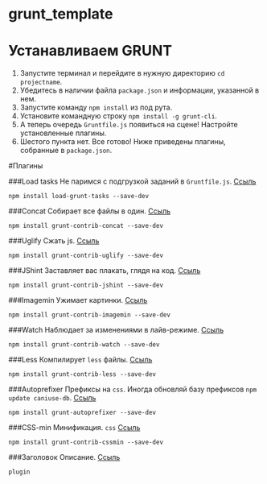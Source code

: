 grunt_template
==============

# Устанавливаем GRUNT

1. Запустите терминал и перейдите в нужную директорию `cd projectname`.
2. Убедитесь в наличии файла `package.json` и информации, указанной в нем.
3. Запустите команду `npm install` из под рута.
4. Установите командную строку `npm install -g grunt-cli`.
5. А теперь очередь `Gruntfile.js` появиться на сцене! Настройте установленные плагины.
6. Шестого пункта нет. Все готово! 
Ниже приведены плагины, собранные в `package.json`.

#Плагины

###Load tasks
Не паримся с подгрузкой заданий в `Gruntfile.js`. [Ссыль](https://www.npmjs.org/package/load-grunt-tasks)

```
npm install load-grunt-tasks --save-dev
```

###Concat
Cобирает все файлы в один. [Ссыль](https://www.npmjs.org/package/grunt-contrib-concat)

```
npm install grunt-contrib-concat --save-dev
```

###Uglify
Сжать js. [Ссыль](https://www.npmjs.org/package/grunt-contrib-uglify)

```
npm install grunt-contrib-uglify --save-dev
```

###JShint
Заставляет вас плакать, глядя на код. [Ссыль](https://www.npmjs.org/package/grunt-contrib-jshint)

```
npm install grunt-contrib-jshint --save-dev
```

###Imagemin
Ужимает картинки. [Ссыль](https://www.npmjs.org/package/grunt-contrib-imagemin)

```
npm install grunt-contrib-imagemin --save-dev
```

###Watch
Наблюдает за изменениями в лайв-режиме. [Ссыль](https://www.npmjs.org/package/grunt-contrib-watch)

```
npm install grunt-contrib-watch --save-dev
```

###Less
Компилирует `less` файлы. [Ссыль](https://www.npmjs.org/package/grunt-contrib-less)

```
npm install grunt-contrib-less --save-dev
```

###Autoprefixer
Префиксы на `css`.
Иногда обновляй базу префиксов `npm update caniuse-db`. [Ссыль](https://www.npmjs.org/package/grunt-autoprefixer)

```
npm install grunt-autoprefixer --save-dev
```

###CSS-min
Минификация. `css` [Ссыль](https://www.npmjs.org/package/grunt-contrib-cssmin)

```
npm install grunt-contrib-cssmin --save-dev
```

###Заголовок
Описание. [Ссыль]()

```
plugin
```
